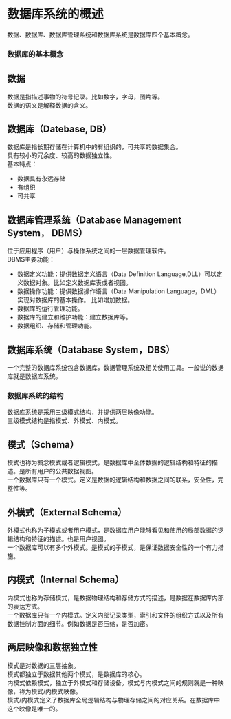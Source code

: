 # 数据库系统的概述
  数据、数据库、数据库管理系统和数据库系统是数据库四个基本概念。     

### 数据库的基本概念

数据    
------------
数据是指描述事物的符号记录。比如数字，字母，图片等。    
数据的语义是解释数据的含义。

数据库（Datebase, DB）    
-----------------
数据库是指长期存储在计算机中的有组织的，可共享的数据集合。     
具有较小的冗余度、较高的数据独立性。    
基本特点：    
- 数据具有永远存储
- 有组织
- 可共享

数据库管理系统（Database Management System， DBMS）    
--------------------
位于应用程序（用户）与操作系统之间的一层数据管理软件。    
DBMS主要功能：
- 数据定义功能：提供数据定义语言（Data Definition Language,DLL）可以定义数据对象。比如定义数据库表或者视图。    
- 数据操作功能：提供数据操作语言（Data Manipulation Language，DML）实现对数据库的基本操作。 比如增加数据。    
- 数据库的运行管理功能。
- 数据库的建立和维护功能：建立数据库等。
- 数据组织、存储和管理功能。

数据库系统（Database System，DBS）      
-----------------------
一个完整的数据库系统包含数据库，数据管理系统及相关使用工具。一般说的数据库就是数据库系统。    

### 数据库系统的结构
  数据库系统是采用三级模式结构，并提供两层映像功能。     
  三级模式结构是指模式、外模式、内模式。     

模式（Schema）    
---------------------------
模式也称为概念模式或者逻辑模式，是数据库中全体数据的逻辑结构和特征的描述。是所有用户的公共数据视图。     
一个数据库只有一个模式。定义是数据的逻辑结构和数据之间的联系，安全性，完整性等。         

外模式（External Schema）    
---------------------------
外模式也称为子模式或者用户模式，是数据库用户能够看见和使用的局部数据的逻辑结构和特征的描述。也是用户视图。    
一个数据库可以有多个外模式。是模式的子模式，是保证数据安全性的一个有力措施。    

内模式（Internal Schema）     
----------------------------
内模式也称为存储模式，是数据物理结构和存储方式的描述，是数据在数据库内部的表达方式。     
一个数据库只有一个内模式。定义内部记录类型，索引和文件的组织方式以及所有数据控制方面的细节。例如数据是否压缩，是否加密。        

两层映像和数据独立性     
-------------------------------
模式是对数据的三层抽象。    
模式都独立于数据其他两个模式，是数据库的核心。    
内模式依赖模式，独立于外模式和存储设备。模式与内模式之间的规则就是一种映像，称为模式/内模式映像。    
模式/内模式定义了数据库全局逻辑结构与物理存储之间的对应关系。在数据库中这个映像是唯一的。    
